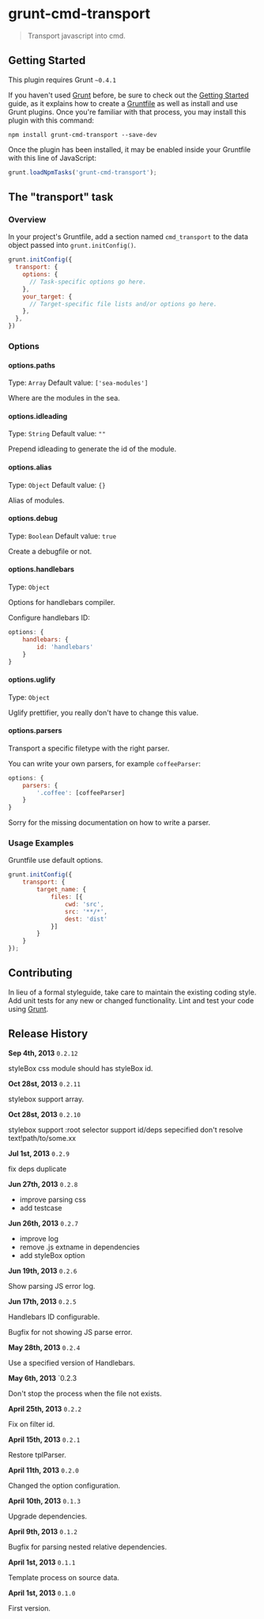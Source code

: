# grunt-cmd-transport

> Transport javascript into cmd.

## Getting Started

This plugin requires Grunt `~0.4.1`

If you haven't used [Grunt](http://gruntjs.com/) before, be sure to check out the [Getting Started](http://gruntjs.com/getting-started) guide, as it explains how to create a [Gruntfile](http://gruntjs.com/sample-gruntfile) as well as install and use Grunt plugins. Once you're familiar with that process, you may install this plugin with this command:

```shell
npm install grunt-cmd-transport --save-dev
```

Once the plugin has been installed, it may be enabled inside your Gruntfile with this line of JavaScript:

```js
grunt.loadNpmTasks('grunt-cmd-transport');
```

## The "transport" task

### Overview

In your project's Gruntfile, add a section named `cmd_transport` to the data object passed into `grunt.initConfig()`.

```js
grunt.initConfig({
  transport: {
    options: {
      // Task-specific options go here.
    },
    your_target: {
      // Target-specific file lists and/or options go here.
    },
  },
})
```

### Options

#### options.paths

Type: `Array`
Default value: `['sea-modules']`

Where are the modules in the sea.

#### options.idleading

Type: `String`
Default value: `""`

Prepend idleading to generate the id of the module.

#### options.alias

Type: `Object`
Default value: `{}`

Alias of modules.

#### options.debug

Type: `Boolean`
Default value: `true`

Create a debugfile or not.

#### options.handlebars

Type: `Object`

Options for handlebars compiler.

Configure handlebars ID:

```js
options: {
    handlebars: {
        id: 'handlebars'
    }
}
```

#### options.uglify

Type: `Object`

Uglify prettifier, you really don't have to change this value.


#### options.parsers

Transport a specific filetype with the right parser.

You can write your own parsers, for example `coffeeParser`:

```js
options: {
    parsers: {
        '.coffee': [coffeeParser]
    }
}
```

Sorry for the missing documentation on how to write a parser.

### Usage Examples

Gruntfile use default options.


```js
grunt.initConfig({
    transport: {
        target_name: {
            files: [{
                cwd: 'src',
                src: '**/*',
                dest: 'dist'
            }]
        }
    }
});
```

## Contributing

In lieu of a formal styleguide, take care to maintain the existing coding style. Add unit tests for any new or changed functionality. Lint and test your code using [Grunt](http://gruntjs.com/).

## Release History

**Sep 4th, 2013** `0.2.12`

styleBox css module should has styleBox id.

**Oct 28st, 2013** `0.2.11`

stylebox support array.

**Oct 28st, 2013** `0.2.10`

stylebox support :root selector
support id/deps sepecified
don't resolve text!path/to/some.xx

**Jul 1st, 2013** `0.2.9`

fix deps duplicate

**Jun 27th, 2013** `0.2.8`

- improve parsing css
- add testcase

**Jun 26th, 2013** `0.2.7`

- improve log
- remove .js extname in dependencies
- add styleBox option

**Jun 19th, 2013** `0.2.6`

Show parsing JS error log.

**Jun 17th, 2013** `0.2.5`

Handlebars ID configurable.

Bugfix for not showing JS parse error.

**May 28th, 2013** `0.2.4`

Use a specified version of Handlebars.

**May 6th, 2013** `0.2.3

Don't stop the process when the file not exists.

**April 25th, 2013** `0.2.2`

Fix on filter id.

**April 15th, 2013** `0.2.1`

Restore tplParser.

**April 11th, 2013** `0.2.0`

Changed the option configuration.

**April 10th, 2013** `0.1.3`

Upgrade dependencies.

**April 9th, 2013** `0.1.2`

Bugfix for parsing nested relative dependencies.

**April 1st, 2013** `0.1.1`

Template process on source data.

**April 1st, 2013** `0.1.0`

First version.
